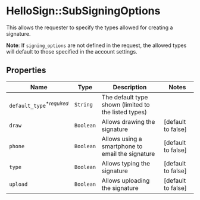 # HelloSign::SubSigningOptions

This allows the requester to specify the types allowed for creating a signature.

**Note**: If `signing_options` are not defined in the request, the allowed types will default to those specified in the account settings.

## Properties

| Name | Type | Description | Notes |
| ---- | ---- | ----------- | ----- |
| `default_type`<sup>*_required_</sup> | ```String``` |  The default type shown (limited to the listed types)  |  |
| `draw` | ```Boolean``` |  Allows drawing the signature  |  [default to false] |
| `phone` | ```Boolean``` |  Allows using a smartphone to email the signature  |  [default to false] |
| `type` | ```Boolean``` |  Allows typing the signature  |  [default to false] |
| `upload` | ```Boolean``` |  Allows uploading the signature  |  [default to false] |

